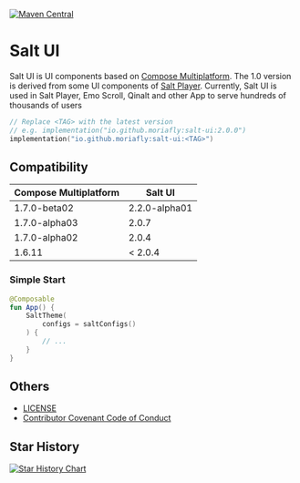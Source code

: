[![Maven Central](https://img.shields.io/maven-central/v/io.github.moriafly/salt-ui)](https://search.maven.org/search?q=g:io.github.moriafly)

# Salt UI

Salt UI is UI components based on [Compose Multiplatform](https://github.com/JetBrains/compose-multiplatform). The 1.0 version is derived from some UI components of [Salt Player](https://github.com/Moriafly/SaltPlayerSource). Currently, Salt UI is used in Salt Player, Emo Scroll, Qinalt and other App to serve hundreds of thousands of users

```kotlin
// Replace <TAG> with the latest version
// e.g. implementation("io.github.moriafly:salt-ui:2.0.0")
implementation("io.github.moriafly:salt-ui:<TAG>")
```

## Compatibility

| Compose Multiplatform | Salt UI       |
|-----------------------|---------------|
| 1.7.0-beta02          | 2.2.0-alpha01 |
| 1.7.0-alpha03         | 2.0.7         |
| 1.7.0-alpha02         | 2.0.4         |
| 1.6.11                | < 2.0.4       |

### Simple Start

```kotlin
@Composable
fun App() {
    SaltTheme(
        configs = saltConfigs()
    ) {
        // ...
    }
}
```

## Others

- [LICENSE](LICENSE)
- [Contributor Covenant Code of Conduct](CODE_OF_CONDUCT.md)

## Star History

[![Star History Chart](https://api.star-history.com/svg?repos=Moriafly/SaltUI&type=Date)](https://star-history.com/#Moriafly/SaltUI&Date)
